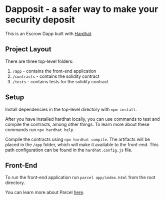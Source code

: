 # Dapposit - a safer way to make your security deposit

This is an Escrow Dapp built with [Hardhat](https://hardhat.org/).

## Project Layout

There are three top-level folders:

1. `/app` - contains the front-end application
2. `/contracts` - contains the solidity contract
3. `/tests` - contains tests for the solidity contract

## Setup

Install dependencies in the top-level directory with `npm install`.

After you have installed hardhat locally, you can use commands to test and compile the contracts, among other things. To learn more about these commands run `npx hardhat help`.

Compile the contracts using `npx hardhat compile`. The artifacts will be placed in the `/app` folder, which will make it available to the front-end. This path configuration can be found in the `hardhat.config.js` file.

## Front-End

To run the front-end application run `parcel app/index.html` from the root directory.

You can learn more about Parcel [here](https://parceljs.org/).
